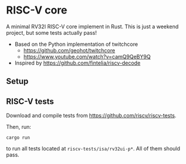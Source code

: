 # RISC-V core

A minimal RV32I RISC-V core implement in Rust. This is just a weekend project, but some tests actually pass!

* Based on the Python implementation of twitchcore 
    * https://github.com/geohot/twitchcore
    * https://www.youtube.com/watch?v=camQ9QeBY9Q
* Inspired by https://github.com/fintelia/riscv-decode

## Setup


## RISC-V tests

Download and compile tests from https://github.com/riscv/riscv-tests.

Then, run:

```
cargo run
```

to run all tests located at `riscv-tests/isa/rv32ui-p*`. All of them should pass.
